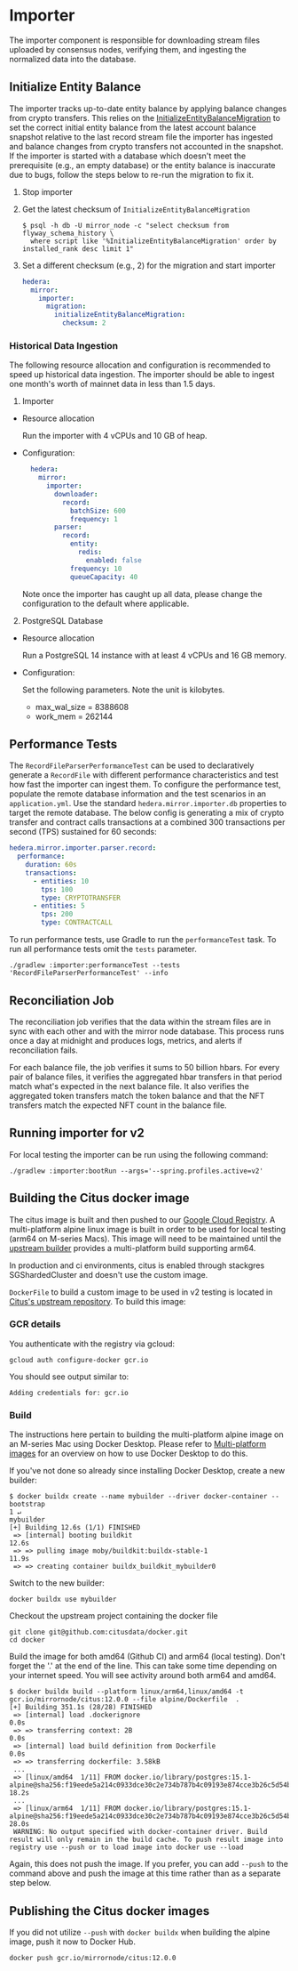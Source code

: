 # Importer

The importer component is responsible for downloading stream files uploaded by consensus nodes, verifying them, and
ingesting the normalized data into the database.

## Initialize Entity Balance

The importer tracks up-to-date entity balance by applying balance changes from crypto transfers. This relies on the
[InitializeEntityBalanceMigration](/hedera-mirror-importer/src/main/java/com/hedera/mirror/importer/migration/InitializeEntityBalanceMigration.java)
to set the correct initial entity balance from the latest account balance snapshot relative to the last record stream
file the importer has ingested and balance changes from crypto transfers not accounted in the snapshot. If the importer
is started with a database which doesn't meet the prerequisite (e.g., an empty database) or the entity balance is
inaccurate due to bugs, follow the steps below to re-run the migration to fix it.

1. Stop importer

2. Get the latest checksum of `InitializeEntityBalanceMigration`

   ```shell
   $ psql -h db -U mirror_node -c "select checksum from flyway_schema_history \
     where script like '%InitializeEntityBalanceMigration' order by installed_rank desc limit 1"
   ```

3. Set a different checksum (e.g., 2) for the migration and start importer

   ```yaml
   hedera:
     mirror:
       importer:
         migration:
           initializeEntityBalanceMigration:
             checksum: 2
   ```

### Historical Data Ingestion

The following resource allocation and configuration is recommended to speed up historical data ingestion. The importer
should be able to ingest one month's worth of mainnet data in less than 1.5 days.

1. Importer

- Resource allocation

  Run the importer with 4 vCPUs and 10 GB of heap.

- Configuration:

   ```yaml
     hedera:
       mirror:
         importer:
           downloader:
             record:
               batchSize: 600
               frequency: 1
           parser:
             record:
               entity:
                 redis:
                   enabled: false
               frequency: 10
               queueCapacity: 40
   ```

  Note once the importer has caught up all data, please change the configuration to the default where applicable.

2. PostgreSQL Database

- Resource allocation

  Run a PostgreSQL 14 instance with at least 4 vCPUs and 16 GB memory.

- Configuration:

  Set the following parameters. Note the unit is kilobytes.

    - max_wal_size = 8388608
    - work_mem = 262144

## Performance Tests

The `RecordFileParserPerformanceTest` can be used to declaratively generate a `RecordFile` with different performance
characteristics and test how fast the importer can ingest them. To configure the performance test, populate the remote
database information and the test scenarios in an `application.yml`. Use the standard `hedera.mirror.importer.db`
properties to target the remote database. The below config is generating a mix of crypto transfer and contract calls
transactions at a combined 300 transactions per second (TPS) sustained for 60 seconds:

```yaml
hedera.mirror.importer.parser.record:
  performance:
    duration: 60s
    transactions:
      - entities: 10
        tps: 100
        type: CRYPTOTRANSFER
      - entities: 5
        tps: 200
        type: CONTRACTCALL
```

To run performance tests, use Gradle to run the `performanceTest` task. To run all performance tests omit the `tests`
parameter.

```console
./gradlew :importer:performanceTest --tests 'RecordFileParserPerformanceTest' --info
```

## Reconciliation Job

The reconciliation job verifies that the data within the stream files are in sync with each other and with the mirror
node database. This process runs once a day at midnight and produces logs, metrics, and alerts if reconciliation fails.

For each balance file, the job verifies it sums to 50 billion hbars. For every pair of balance files, it verifies the
aggregated hbar transfers in that period match what's expected in the next balance file. It also verifies the aggregated
token transfers match the token balance and that the NFT transfers match the expected NFT count in the balance file.

## Running importer for v2

For local testing the importer can be run using the following command:

```console
./gradlew :importer:bootRun --args='--spring.profiles.active=v2'
```

## Building the Citus docker image

The citus image is built and then pushed to our [Google Cloud Registry](https://gcr.io/mirrornode).
A multi-platform alpine linux image is built in order to be used for local testing (arm64 on M-series Macs).
This image will need to be maintained until the [upstream builder](https://github.com/citusdata/docker/tree/master)
provides a multi-platform build supporting arm64.

In production and ci environments, citus is enabled through stackgres SGShardedCluster and doesn't use the custom image.

`DockerFile` to build a custom image to be used in v2 testing is located
in [Citus's upstream repository](https://github.com/citusdata/docker). To build this image:

### GCR details

You authenticate with the registry via gcloud:

```console
gcloud auth configure-docker gcr.io
```

You should see output similar to:

```console
Adding credentials for: gcr.io
```

### Build

The instructions here pertain to building the multi-platform alpine image on an M-series Mac using Docker Desktop.
Please refer to
[Multi-platform images](https://docs.docker.com/build/building/multi-platform/) for an overview on how to use Docker
Desktop to do this.

If you've not done so already since installing Docker Desktop, create a new builder:

```console
$ docker buildx create --name mybuilder --driver docker-container --bootstrap                                                                            1 ↵
mybuilder
[+] Building 12.6s (1/1) FINISHED
 => [internal] booting buildkit                                                                                                                          12.6s
 => => pulling image moby/buildkit:buildx-stable-1                                                                                                       11.9s
 => => creating container buildx_buildkit_mybuilder0
```

Switch to the new builder:

```console
docker buildx use mybuilder
```

Checkout the upstream project containing the docker file

```
git clone git@github.com:citusdata/docker.git
cd docker
```

Build the image for both amd64 (Github CI) and arm64 (local testing). Don't forget the '.' at the end of the line. This
can take some time depending on your internet speed. You will see activity around both arm64 and amd64.

```console
$ docker buildx build --platform linux/arm64,linux/amd64 -t gcr.io/mirrornode/citus:12.0.0 --file alpine/Dockerfile  .
[+] Building 351.1s (28/28) FINISHED
 => [internal] load .dockerignore                                                                                                                         0.0s
 => => transferring context: 2B                                                                                                                           0.0s
 => [internal] load build definition from Dockerfile                                                                                                      0.0s
 => => transferring dockerfile: 3.58kB
 ...
 => [linux/amd64  1/11] FROM docker.io/library/postgres:15.1-alpine@sha256:f19eede5a214c0933dce30c2e734b787b4c09193e874cce3b26c5d54b8b77ec7              18.2s
 ...
 => [linux/arm64  1/11] FROM docker.io/library/postgres:15.1-alpine@sha256:f19eede5a214c0933dce30c2e734b787b4c09193e874cce3b26c5d54b8b77ec7              28.0s
 WARNING: No output specified with docker-container driver. Build result will only remain in the build cache. To push result image into registry use --push or to load image into docker use --load
```

Again, this does not push the image. If you prefer, you can add `--push` to the command above and push the image at this
time
rather than as a separate step below.

## Publishing the Citus docker images

If you did not utilize `--push` with `docker buildx` when building the alpine image, push it now to Docker Hub.

```console
docker push gcr.io/mirrornode/citus:12.0.0
```
